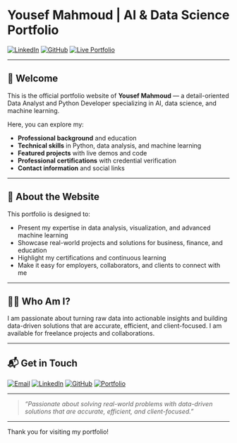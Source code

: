 # Yousef Mahmoud | AI & Data Science Portfolio

[![LinkedIn](https://img.shields.io/badge/LinkedIn-Connect-blue?logo=linkedin)](https://www.linkedin.com/in/yousef-mahmoud-157b23219)
[![GitHub](https://img.shields.io/badge/GitHub-7efnawi-181717?logo=github)](https://github.com/7efnawi)
[![Live Portfolio](https://img.shields.io/badge/Portfolio-Live-green?logo=vercel)](http://localhost:8080)

---

## 👋 Welcome

This is the official portfolio website of **Yousef Mahmoud** — a detail-oriented Data Analyst and Python Developer specializing in AI, data science, and machine learning.

Here, you can explore my:

- **Professional background** and education
- **Technical skills** in Python, data analysis, and machine learning
- **Featured projects** with live demos and code
- **Professional certifications** with credential verification
- **Contact information** and social links

---

## 🌟 About the Website

This portfolio is designed to:

- Present my expertise in data analysis, visualization, and advanced machine learning
- Showcase real-world projects and solutions for business, finance, and education
- Highlight my certifications and continuous learning
- Make it easy for employers, collaborators, and clients to connect with me

---

## 🧑‍💻 Who Am I?

I am passionate about turning raw data into actionable insights and building data-driven solutions that are accurate, efficient, and client-focused. I am available for freelance projects and collaborations.

---

## 📬 Get in Touch

[![Email](https://img.shields.io/badge/Email-7efnaw.ii@gmail.com-red?logo=gmail&logoColor=white&style=for-the-badge)](mailto:7efnaw.ii@gmail.com)
[![LinkedIn](https://img.shields.io/badge/LinkedIn-Profile-blue?logo=linkedin&logoColor=white&style=for-the-badge)](https://www.linkedin.com/in/yousef-mahmoud-157b23219)
[![GitHub](https://img.shields.io/badge/GitHub-7efnawi-181717?logo=github&logoColor=white&style=for-the-badge)](https://github.com/7efnawi)
[![Portfolio](https://img.shields.io/badge/Portfolio-Live-green?logo=vercel&logoColor=white&style=for-the-badge)]([[http://localhost:8080](https://portfolio-kohl-nine-61.vercel.app/)](https://portfolio-kohl-nine-61.vercel.app/))

---

> _“Passionate about solving real-world problems with data-driven solutions that are accurate, efficient, and client-focused.”_

---

Thank you for visiting my portfolio!
